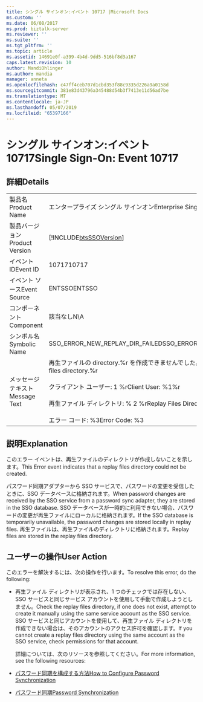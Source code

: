 ```yaml
---
title: シングル サインオン:イベント 10717 |Microsoft Docs
ms.custom: ''
ms.date: 06/08/2017
ms.prod: biztalk-server
ms.reviewer: ''
ms.suite: ''
ms.tgt_pltfrm: ''
ms.topic: article
ms.assetid: 14691e0f-a399-4b4d-9dd5-516bf8d3a167
caps.latest.revision: 10
author: MandiOhlinger
ms.author: mandia
manager: anneta
ms.openlocfilehash: c47ff4ceb707d1cbd353f88c9335d226a9a0158d
ms.sourcegitcommit: 381e83d43796a345488d54b3f7413e11d56ad7be
ms.translationtype: MT
ms.contentlocale: ja-JP
ms.lasthandoff: 05/07/2019
ms.locfileid: "65397166"
---
```

# <a name="single-sign-on-event-10717"></a><span data-ttu-id="ab8fd-102">シングル サインオン:イベント 10717</span><span class="sxs-lookup"><span data-stu-id="ab8fd-102">Single Sign-On: Event 10717</span></span>
## <a name="details"></a><span data-ttu-id="ab8fd-103">詳細</span><span class="sxs-lookup"><span data-stu-id="ab8fd-103">Details</span></span>  

|                 |                                                                                                                                                  |
|-----------------|--------------------------------------------------------------------------------------------------------------------------------------------------|
|  <span data-ttu-id="ab8fd-104">製品名</span><span class="sxs-lookup"><span data-stu-id="ab8fd-104">Product Name</span></span>   |                                                            <span data-ttu-id="ab8fd-105">エンタープライズ シングル サインオン</span><span class="sxs-lookup"><span data-stu-id="ab8fd-105">Enterprise Single Sign-On</span></span>                                                             |
| <span data-ttu-id="ab8fd-106">製品バージョン</span><span class="sxs-lookup"><span data-stu-id="ab8fd-106">Product Version</span></span> |                                            [!INCLUDE[btsSSOVersion](../includes/btsssoversion-md.md)]                                            |
|    <span data-ttu-id="ab8fd-107">イベント ID</span><span class="sxs-lookup"><span data-stu-id="ab8fd-107">Event ID</span></span>     |                                                                      <span data-ttu-id="ab8fd-108">10717</span><span class="sxs-lookup"><span data-stu-id="ab8fd-108">10717</span></span>                                                                       |
|  <span data-ttu-id="ab8fd-109">イベント ソース</span><span class="sxs-lookup"><span data-stu-id="ab8fd-109">Event Source</span></span>   |                                                                      <span data-ttu-id="ab8fd-110">ENTSSO</span><span class="sxs-lookup"><span data-stu-id="ab8fd-110">ENTSSO</span></span>                                                                      |
|    <span data-ttu-id="ab8fd-111">コンポーネント</span><span class="sxs-lookup"><span data-stu-id="ab8fd-111">Component</span></span>    |                                                                       <span data-ttu-id="ab8fd-112">該当なし</span><span class="sxs-lookup"><span data-stu-id="ab8fd-112">N\A</span></span>                                                                        |
|  <span data-ttu-id="ab8fd-113">シンボル名</span><span class="sxs-lookup"><span data-stu-id="ab8fd-113">Symbolic Name</span></span>  |                                                         <span data-ttu-id="ab8fd-114">SSO_ERROR_NEW_REPLAY_DIR_FAILED</span><span class="sxs-lookup"><span data-stu-id="ab8fd-114">SSO_ERROR_NEW_REPLAY_DIR_FAILED</span></span>                                                          |
|  <span data-ttu-id="ab8fd-115">メッセージ テキスト</span><span class="sxs-lookup"><span data-stu-id="ab8fd-115">Message Text</span></span>   | <span data-ttu-id="ab8fd-116">再生ファイルの directory.%r を作成できませんでした。</span><span class="sxs-lookup"><span data-stu-id="ab8fd-116">Failed to create the replay files directory.%r</span></span><br /><br /> <span data-ttu-id="ab8fd-117">クライアント ユーザー: 1 %r</span><span class="sxs-lookup"><span data-stu-id="ab8fd-117">Client User: %1%r</span></span><br /><br /> <span data-ttu-id="ab8fd-118">再生ファイル ディレクトリ: % 2 %r</span><span class="sxs-lookup"><span data-stu-id="ab8fd-118">Replay Files Directory: %2%r</span></span><br /><br /> <span data-ttu-id="ab8fd-119">エラー コード: %3</span><span class="sxs-lookup"><span data-stu-id="ab8fd-119">Error Code: %3</span></span> |

## <a name="explanation"></a><span data-ttu-id="ab8fd-120">説明</span><span class="sxs-lookup"><span data-stu-id="ab8fd-120">Explanation</span></span>  
 <span data-ttu-id="ab8fd-121">このエラー イベントは、再生ファイルのディレクトリが作成しないことを示します。</span><span class="sxs-lookup"><span data-stu-id="ab8fd-121">This Error event indicates that a replay files directory could not be created.</span></span>  

 <span data-ttu-id="ab8fd-122">パスワード同期アダプターから SSO サービスで、パスワードの変更を受信したときに、SSO データベースに格納されます。</span><span class="sxs-lookup"><span data-stu-id="ab8fd-122">When password changes are received by the SSO service from a password sync adapter, they are stored in the SSO database.</span></span> <span data-ttu-id="ab8fd-123">SSO データベースが一時的に利用できない場合、パスワードの変更が再生ファイルにローカルに格納されます。</span><span class="sxs-lookup"><span data-stu-id="ab8fd-123">If the SSO database is temporarily unavailable, the password changes are stored locally in replay files.</span></span> <span data-ttu-id="ab8fd-124">再生ファイルは、再生ファイルのディレクトリに格納されます。</span><span class="sxs-lookup"><span data-stu-id="ab8fd-124">Replay files are stored in the replay files directory.</span></span>  

## <a name="user-action"></a><span data-ttu-id="ab8fd-125">ユーザーの操作</span><span class="sxs-lookup"><span data-stu-id="ab8fd-125">User Action</span></span>  
 <span data-ttu-id="ab8fd-126">このエラーを解決するには、次の操作を行います。</span><span class="sxs-lookup"><span data-stu-id="ab8fd-126">To resolve this error, do the following:</span></span>  

- <span data-ttu-id="ab8fd-127">再生ファイル ディレクトリが表示され、1 つのチェックでは存在しない、SSO サービスと同じサービス アカウントを使用して手動で作成しようとしません。</span><span class="sxs-lookup"><span data-stu-id="ab8fd-127">Check the replay files directory, if one does not exist, attempt to create it manually using the same service account as the SSO service.</span></span> <span data-ttu-id="ab8fd-128">SSO サービスと同じアカウントを使用して、再生ファイル ディレクトリを作成できない場合は、そのアカウントのアクセス許可を確認します。</span><span class="sxs-lookup"><span data-stu-id="ab8fd-128">If you cannot create a replay files directory using the same account as the SSO service, check permissions for that account.</span></span>  

  <span data-ttu-id="ab8fd-129">詳細については、次のリソースを参照してください。</span><span class="sxs-lookup"><span data-stu-id="ab8fd-129">For more information, see the following resources:</span></span>  

- [<span data-ttu-id="ab8fd-130">パスワード同期を構成する方法</span><span class="sxs-lookup"><span data-stu-id="ab8fd-130">How to Configure Password Synchronization</span></span>](../core/how-to-configure-password-synchronization.md)  

- [<span data-ttu-id="ab8fd-131">パスワード同期</span><span class="sxs-lookup"><span data-stu-id="ab8fd-131">Password Synchronization</span></span>](../core/password-synchronization2.md)
